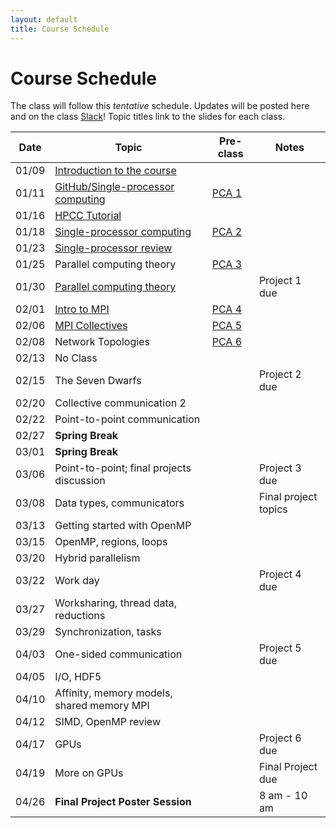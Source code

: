 ```yaml
---
layout: default
title: Course Schedule
---
```


# Course Schedule

The class will follow this _tentative_ schedule. Updates will be posted here and on the class [Slack](http://cmse-822.slack.com)!
Topic titles link to the slides for each class.

| Date  | Topic                                                             | Pre-class                    | Notes                |
| ----- | ----------------------------------------------------------------- | ---------------------------- | -------------------- |
| 01/09 | [Introduction to the course](assets/Lecture0.pdf)                 |                              |                      |
| 01/11 | [GitHub/Single-processor computing](assets/Lecture1.pdf)          | [PCA 1](assignments/pca1.md) |                      |
| 01/16 | [HPCC Tutorial](assets/20240116-Introduction_to_the_MSU_HPCC.pdf) |                              |                      |
| 01/18 | [Single-processor computing](assets/Lecture2.pdf)                 | [PCA 2](assignments/pca2.md) |                      |
| 01/23 | [Single-processor review](assets/Lecture3.pdf)                    |                              |                      |
| 01/25 | Parallel computing theory                                         | [PCA 3](assignments/pca3.md) |                      |
| 01/30 | [Parallel computing theory](assets/Lecture4.pdf)                  |                              | Project 1 due        |
| 02/01 | [Intro to MPI](assets/Lecture5.pdf)                               | [PCA 4](assignments/pca4.md) |                      |
| 02/06 | [MPI Collectives](assets/Lecture6.pdf)                            | [PCA 5](assignments/pca5.md) |                      |
| 02/08 | Network Topologies                                                | [PCA 6](assignments/pca6.md) |                      |
| 02/13 | No Class                                                          |                              |                      |
| 02/15 | The Seven Dwarfs                                                  |                              | Project 2 due        |
| 02/20 | Collective communication 2                                        |                              |                      |
| 02/22 | Point-to-point communication                                      |                              |                      |
| 02/27 | **Spring Break**                                                  |                              |                      |
| 03/01 | **Spring Break**                                                  |                              |                      |
| 03/06 | Point-to-point; final projects discussion                         |                              | Project 3 due        |
| 03/08 | Data types, communicators                                         |                              | Final project topics |
| 03/13 | Getting started with OpenMP                                       |                              |                      |
| 03/15 | OpenMP, regions, loops                                            |                              |                      |
| 03/20 | Hybrid parallelism                                                |                              |                      |
| 03/22 | Work day                                                          |                              | Project 4 due        |
| 03/27 | Worksharing, thread data, reductions                              |                              |                      |
| 03/29 | Synchronization, tasks                                            |                              |                      |
| 04/03 | One-sided communication                                           |                              | Project 5 due        |
| 04/05 | I/O, HDF5                                                         |                              |                      |
| 04/10 | Affinity, memory models, shared memory MPI                        |                              |                      |
| 04/12 | SIMD, OpenMP review                                               |                              |                      |
| 04/17 | GPUs                                                              |                              | Project 6 due        |
| 04/19 | More on GPUs                                                      |                              | Final Project due    |
| 04/26 | **Final Project Poster Session**                                  |                              | 8 am - 10 am         |

